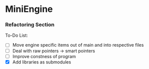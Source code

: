 # MiniEngine
### Refactoring Section

To-Do List:

- [ ] Move engine specific items out of main and into respective files
- [ ] Deal with raw pointers -> smart pointers
- [ ] Improve constness of program
- [x] Add libraries as submodules
